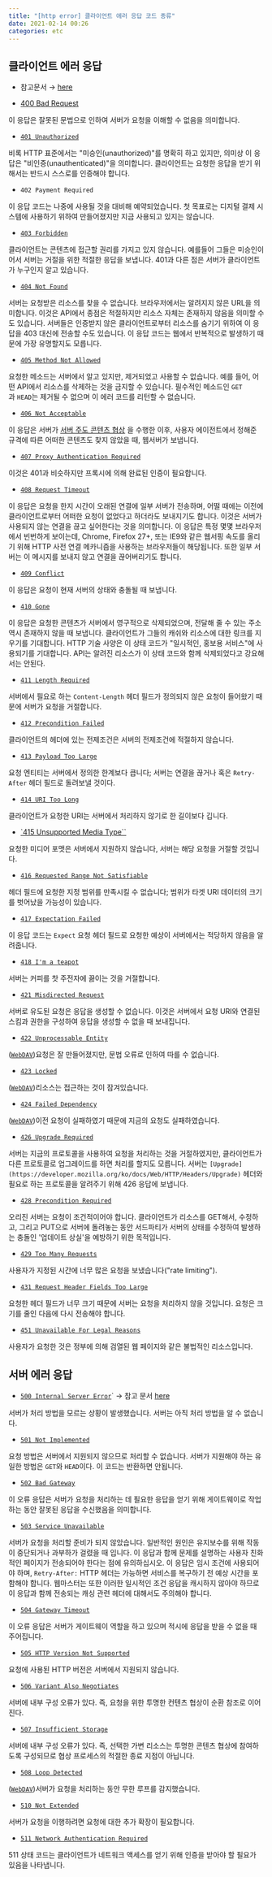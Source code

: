 ```yaml
---
title: "[http error] 클라이언트 에러 응답 코드 종류"
date: 2021-02-14 00:26
categories: etc
---
```

## 클라이언트 에러 응답

- 참고문서 → [here](https://developer.mozilla.org/ko/docs/Web/HTTP/Status)

* [400 Bad Request](https://developer.mozilla.org/ko/docs/Web/HTTP/Status/400)

이 응답은 잘못된 문법으로 인하여 서버가 요청을 이해할 수 없음을 의미합니다.

* [`401 Unauthorized`](https://developer.mozilla.org/ko/docs/Web/HTTP/Status/401)

비록 HTTP 표준에서는 "미승인(unauthorized)"를 명확히 하고 있지만, 의미상 이 응답은 "비인증(unauthenticated)"을 의미합니다. 클라이언트는 요청한 응답을 받기 위해서는 반드시 스스로를 인증해야 합니다.

* `402 Payment Required`

이 응답 코드는 나중에 사용될 것을 대비해 예약되었습니다. 첫 목표로는 디지털 결제 시스템에 사용하기 위하여 만들어졌지만 지금 사용되고 있지는 않습니다.

* [`403 Forbidden`](https://developer.mozilla.org/ko/docs/Web/HTTP/Status/403)

클라이언트는 콘텐츠에 접근할 권리를 가지고 있지 않습니다. 예를들어 그들은 미승인이어서 서버는 거절을 위한 적절한 응답을 보냅니다. 401과 다른 점은 서버가 클라이언트가 누구인지 알고 있습니다.

* [`404 Not Found`](https://developer.mozilla.org/ko/docs/Web/HTTP/Status/404)

서버는 요청받은 리소스를 찾을 수 없습니다. 브라우저에서는 알려지지 않은 URL을 의미합니다. 이것은 API에서 종점은 적절하지만 리소스 자체는 존재하지 않음을 의미할 수도 있습니다. 서버들은 인증받지 않은 클라이언트로부터 리소스를 숨기기 위하여 이 응답을 403 대신에 전송할 수도 있습니다. 이 응답 코드는 웹에서 반복적으로 발생하기 때문에 가장 유명할지도 모릅니다.

* [`405 Method Not Allowed`](https://developer.mozilla.org/ko/docs/Web/HTTP/Status/405)

요청한 메소드는 서버에서 알고 있지만, 제거되었고 사용할 수 없습니다. 예를 들어, 어떤 API에서 리소스를 삭제하는 것을 금지할 수 있습니다. 필수적인 메소드인 `GET`과 `HEAD`는 제거될 수 없으며 이 에러 코드를 리턴할 수 없습니다.

* [`406 Not Acceptable`](https://developer.mozilla.org/ko/docs/Web/HTTP/Status/406)

이 응답은 서버가 [서버 주도 콘텐츠 협상](https://developer.mozilla.org/ko/docs/Web/HTTP/Content_negotiation#%EC%84%9C%EB%B2%84_%EC%A3%BC%EB%8F%84_%EC%BB%A8%ED%85%90%EC%B8%A0_%ED%98%91%EC%83%81) 을 수행한 이후, 사용자 에이전트에서 정해준 규격에 따른 어떠한 콘텐츠도 찾지 않았을 때, 웹서버가 보냅니다.

* [`407 Proxy Authentication Required`](https://developer.mozilla.org/ko/docs/Web/HTTP/Status/407)

이것은 401과 비슷하지만 프록시에 의해 완료된 인증이 필요합니다.

* [`408 Request Timeout`](https://developer.mozilla.org/ko/docs/Web/HTTP/Status/408)

이 응답은 요청을 한지 시간이 오래된 연결에 일부 서버가 전송하며, 어떨 때에는 이전에 클라이언트로부터 어떠한 요청이 없었다고 하더라도 보내지기도 합니다. 이것은 서버가 사용되지 않는 연결을 끊고 싶어한다는 것을 의미합니다. 이 응답은 특정 몇몇 브라우저에서 빈번하게 보이는데, Chrome, Firefox 27+, 또는 IE9와 같은 웹서핑 속도를 올리기 위해 HTTP 사전 연결 메카니즘을 사용하는 브라우저들이 해당됩니다. 또한 일부 서버는 이 메시지를 보내지 않고 연결을 끊어버리기도 합니다.

* [`409 Conflict`](https://developer.mozilla.org/ko/docs/Web/HTTP/Status/409)

이 응답은 요청이 현재 서버의 상태와 충돌될 때 보냅니다.

* [`410 Gone`](https://developer.mozilla.org/ko/docs/Web/HTTP/Status/410)

이 응답은 요청한 콘텐츠가 서버에서 영구적으로 삭제되었으며, 전달해 줄 수 있는 주소 역시 존재하지 않을 때 보냅니다. 클라이언트가 그들의 캐쉬와 리소스에 대한 링크를 지우기를 기대합니다. HTTP 기술 사양은 이 상태 코드가 "일시적인, 홍보용 서비스"에 사용되기를 기대합니다. API는 알려진 리소스가 이 상태 코드와 함께 삭제되었다고 강요해서는 안된다.

* [`411 Length Required`](https://developer.mozilla.org/ko/docs/Web/HTTP/Status/411)

서버에서 필요로 하는 `Content-Length` 헤더 필드가 정의되지 않은 요청이 들어왔기 때문에 서버가 요청을 거절합니다.

* [`412 Precondition Failed`](https://developer.mozilla.org/ko/docs/Web/HTTP/Status/412)

클라이언트의 헤더에 있는 전제조건은 서버의 전제조건에 적절하지 않습니다.

* [`413 Payload Too Large`](https://developer.mozilla.org/ko/docs/Web/HTTP/Status/413)

요청 엔티티는 서버에서 정의한 한계보다 큽니다; 서버는 연결을 끊거나 혹은 `Retry-After` 헤더 필드로 돌려보낼 것이다.

* [`414 URI Too Long`](https://developer.mozilla.org/ko/docs/Web/HTTP/Status/414)

클라이언트가 요청한 URI는 서버에서 처리하지 않기로 한 길이보다 깁니다.

* [`415 Unsupported Media Type``](https://developer.mozilla.org/ko/docs/Web/HTTP/Status/415)

요청한 미디어 포맷은 서버에서 지원하지 않습니다, 서버는 해당 요청을 거절할 것입니다.

* [`416 Requested Range Not Satisfiable`](https://developer.mozilla.org/ko/docs/Web/HTTP/Status/416)

헤더 필드에 요청한 지정 범위를 만족시킬 수 없습니다; 범위가 타겟 URI 데이터의 크기를 벗어났을 가능성이 있습니다.

* [`417 Expectation Failed`](https://developer.mozilla.org/ko/docs/Web/HTTP/Status/417)

이 응답 코드는 `Expect` 요청 헤더 필드로 요청한 예상이 서버에서는 적당하지 않음을 알려줍니다.

* [`418 I'm a teapot`](https://developer.mozilla.org/ko/docs/Web/HTTP/Status/418)

서버는 커피를 찻 주전자에 끓이는 것을 거절합니다.

* [`421 Misdirected Request`](https://developer.mozilla.org/ko/docs/Web/HTTP/Status/421)

서버로 유도된 요청은 응답을 생성할 수 없습니다. 이것은 서버에서 요청 URI와 연결된 스킴과 권한을 구성하여 응답을 생성할 수 없을 때 보내집니다.

* [`422 Unprocessable Entity`](https://developer.mozilla.org/ko/docs/Web/HTTP/Status/422)

([`WebDAV`](https://developer.mozilla.org/en-US/docs/Glossary/WebDAV))요청은 잘 만들어졌지만, 문법 오류로 인하여 따를 수 없습니다.

* [`423 Locked`](https://developer.mozilla.org/ko/docs/Web/HTTP/Status/423)

([`WebDAV`](https://developer.mozilla.org/en-US/docs/Glossary/WebDAV))리소스는 접근하는 것이 잠겨있습니다.

* [`424 Failed Dependency`](https://developer.mozilla.org/ko/docs/Web/HTTP/Status/424)

([`WebDAV`](https://developer.mozilla.org/en-US/docs/Glossary/WebDAV))이전 요청이 실패하였기 때문에 지금의 요청도 실패하였습니다.

* [`426 Upgrade Required`](https://developer.mozilla.org/ko/docs/Web/HTTP/Status/426)

서버는 지금의 프로토콜을 사용하여 요청을 처리하는 것을 거절하였지만, 클라이언트가 다른 프로토콜로 업그레이드를 하면 처리를 할지도 모릅니다. 서버는 `[Upgrade](https://developer.mozilla.org/ko/docs/Web/HTTP/Headers/Upgrade)` 헤더와 필요로 하는 프로토콜을 알려주기 위해 426 응답에 보냅니다.

* [`428 Precondition Required`](https://developer.mozilla.org/ko/docs/Web/HTTP/Status/428)

오리진 서버는 요청이 조건적이어야 합니다. 클라이언트가 리소스를 GET해서, 수정하고, 그리고 PUT으로 서버에 돌려놓는 동안 서드파티가 서버의 상태를 수정하여 발생하는 충돌인 '업데이트 상실'을 예방하기 위한 목적입니다.

* [`429 Too Many Requests`](https://developer.mozilla.org/ko/docs/Web/HTTP/Status/429)

사용자가 지정된 시간에 너무 많은 요청을 보냈습니다("rate limiting").

* [`431 Request Header Fields Too Large`](https://developer.mozilla.org/ko/docs/Web/HTTP/Status/431)

요청한 헤더 필드가 너무 크기 때문에 서버는 요청을 처리하지 않을 것입니다. 요청은 크기를 줄인 다음에 다시 전송해야 합니다.

* [`451 Unavailable For Legal Reasons`](https://developer.mozilla.org/ko/docs/Web/HTTP/Status/451)

사용자가 요청한 것은 정부에 의해 검열된 웹 페이지와 같은 불법적인 리소스입니다.

## 서버 에러 응답

* [`500 Internal Server Error`](https://developer.mozilla.org/ko/docs/Web/HTTP/Status/500)` → 참고 문서 [here](https://dualist.tistory.com/90)

서버가 처리 방법을 모르는 상황이 발생했습니다. 서버는 아직 처리 방법을 알 수 없습니다.

* [`501 Not Implemented`](https://developer.mozilla.org/ko/docs/Web/HTTP/Status/501)

요청 방법은 서버에서 지원되지 않으므로 처리할 수 없습니다. 서버가 지원해야 하는 유일한 방법은 `GET`와 `HEAD`이다. 이 코드는 반환하면 안됩니다.

* [`502 Bad Gateway`](https://developer.mozilla.org/ko/docs/Web/HTTP/Status/502)

이 오류 응답은 서버가 요청을 처리하는 데 필요한 응답을 얻기 위해 게이트웨이로 작업하는 동안 잘못된 응답을 수신했음을 의미합니다.

* [`503 Service Unavailable`](https://developer.mozilla.org/ko/docs/Web/HTTP/Status/503)

서버가 요청을 처리할 준비가 되지 않았습니다. 일반적인 원인은 유지보수를 위해 작동이 중단되거나 과부하가 걸렸을 때 입니다. 이 응답과 함께 문제를 설명하는 사용자 친화적인 페이지가 전송되어야 한다는 점에 유의하십시오. 이 응답은 임시 조건에 사용되어야 하며, `Retry-After:` HTTP 헤더는 가능하면 서비스를 복구하기 전 예상 시간을 포함해야 합니다. 웹마스터는 또한 이러한 일시적인 조건 응답을 캐시하지 않아야 하므로 이 응답과 함께 전송되는 캐싱 관련 헤더에 대해서도 주의해야 합니다.

* [`504 Gateway Timeout`](https://developer.mozilla.org/ko/docs/Web/HTTP/Status/504)

이 오류 응답은 서버가 게이트웨이 역할을 하고 있으며 적시에 응답을 받을 수 없을 때 주어집니다.

* [`505 HTTP Version Not Supported`](https://developer.mozilla.org/ko/docs/Web/HTTP/Status/505)

요청에 사용된 HTTP 버전은 서버에서 지원되지 않습니다.

* [`506 Variant Also Negotiates`](https://developer.mozilla.org/ko/docs/Web/HTTP/Status/506)

서버에 내부 구성 오류가 있다. 즉, 요청을 위한 투명한 컨텐츠 협상이 순환 참조로 이어진다.

* [`507 Insufficient Storage`](https://developer.mozilla.org/ko/docs/Web/HTTP/Status/507)

서버에 내부 구성 오류가 있다. 즉, 선택한 가변 리소스는 투명한 콘텐츠 협상에 참여하도록 구성되므로 협상 프로세스의 적절한 종료 지점이 아닙니다.

* [`508 Loop Detected`](https://developer.mozilla.org/ko/docs/Web/HTTP/Status/508`)

([`WebDAV`](https://developer.mozilla.org/en-US/docs/Glossary/WebDAV))서버가 요청을 처리하는 동안 무한 루프를 감지했습니다.

* [`510 Not Extended`](https://developer.mozilla.org/ko/docs/Web/HTTP/Status/510)

서버가 요청을 이행하려면 요청에 대한 추가 확장이 필요합니다.

* [`511 Network Authentication Required`](https://developer.mozilla.org/ko/docs/Web/HTTP/Status/511)

511 상태 코드는 클라이언트가 네트워크 액세스를 얻기 위해 인증을 받아야 할 필요가 있음을 나타냅니다.
